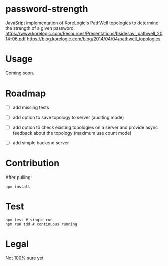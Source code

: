 # password-strength
JavaSript implementation of KoreLogic's PathWell topologies to determine the strength of a given password.
https://www.korelogic.com/Resources/Presentations/bsidesavl_pathwell_2014-06.pdf
https://blog.korelogic.com/blog/2014/04/04/pathwell_topologies


# Usage 
Coming soon.

# Roadmap
- [ ] add missing tests
- [ ] add option to save topology to server (auditing mode)
- [ ] add option to check existing topologies on a server and provide async feedback about the topology (maximum use count mode)
- [ ] add simple backend server


# Contribution
After pulling:
```
npm install
```

# Test
```
npm test # single run
npm run tdd # continuous running
```

# Legal
Not 100% sure yet
